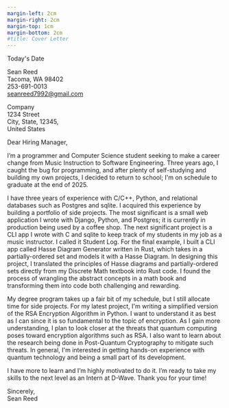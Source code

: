 ```yaml
---
margin-left: 2cm
margin-right: 2cm
margin-top: 1cm
margin-bottom: 2cm
#title: Cover Letter
---
```

<span style="float:left">Today's Date</span><br>

<span style="float:left">Sean Reed</span><br>
<span style="float:left">Tacoma, WA 98402</span><br>
<span style="float:left">253-691-0013</span><br>
<span style="float:left">seanreed7992@gmail.com</span><br>

<span style="float:left">Company</span><br>
<span style="float:left">1234 Street</span><br>
<span style="float:left">City, State, 12345,</span><br>
<span style="float:left">United States</span><br>

Dear Hiring Manager,

I’m a programmer and Computer Science student seeking to make a career change from Music Instruction to Software Engineering. Three years ago, I caught the bug for programming, and after plenty of self-studying and building my own projects, I decided to return to school; I'm on schedule to graduate at the end of 2025.

I have three years of experience with C/C++, Python, and relational databases such as Postgres and sqlite. I acquired this experience by building a portfolio of side projects. The most significant is a small web application I wrote with Django, Python, and Postgres; it is currently in production being used by a coffee shop. The next significant project is a CLI app I wrote with C and sqlite to keep track of my students in my job as a music instructor. I called it Student Log. For the final example, I built a CLI app called Hasse Diagram Generator written in Rust, which takes in a partially-ordered set and models it with a Hasse Diagram. In designing this project, I translated the principles of Hasse diagrams and partially-ordered sets directly from my Discrete Math textbook into Rust code. I found the process of wrangling the abstract concepts in a math book and transforming them into code both challenging and rewarding.

My degree program takes up a fair bit of my schedule, but I still allocate time for side projects. For my latest project, I'm writing a simplified version of the RSA Encryption Algorithm in Python. I want to understand it as best as I can since it is so fundamental to the topic of encryption. As I gain more understanding, I plan to look closer at the threats that quantum computing poses toward encryption algorithms such as RSA. I also want to learn about the research being done in Post-Quantum Cryptography to mitigate such threats. In general, I'm interested in getting hands-on experience with quantum technology and being a small part of its development.

I have more to learn and I’m highly motivated to do it. I’m ready to take my skills to the next level as an Intern at D-Wave. Thank you for your time!

Sincerely,  
Sean Reed

